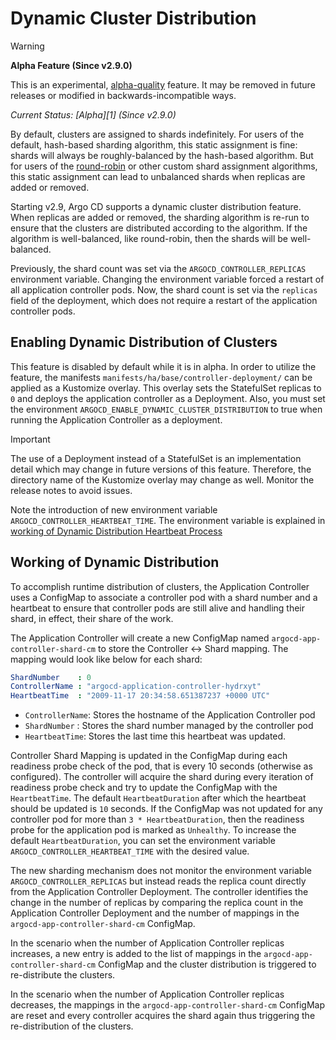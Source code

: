 # Dynamic Cluster Distribution

> [!WARNING]
> **Alpha Feature (Since v2.9.0)**
>
> This is an experimental, [alpha-quality](https://github.com/argoproj/argoproj/blob/main/community/feature-status.md#alpha) feature.
> It may be removed in future releases or modified in backwards-incompatible ways.

*Current Status: [Alpha][1] (Since v2.9.0)*

By default, clusters are assigned to shards indefinitely. For users of the default, hash-based sharding algorithm, this 
static assignment is fine: shards will always be roughly-balanced by the hash-based algorithm. But for users of the 
[round-robin](high_availability.md#argocd-application-controller) or other custom shard assignment algorithms, this 
static assignment can lead to unbalanced shards when replicas are added or removed.

Starting v2.9, Argo CD supports a dynamic cluster distribution feature. When replicas are added or removed, the sharding
algorithm is re-run to ensure that the clusters are distributed according to the algorithm. If the algorithm is 
well-balanced, like round-robin, then the shards will be well-balanced.

Previously, the shard count was set via the `ARGOCD_CONTROLLER_REPLICAS` environment variable. Changing the environment 
variable forced a restart of all application controller pods. Now, the shard count is set via the `replicas` field of the deployment, 
which does not require a restart of the application controller pods. 

## Enabling Dynamic Distribution of Clusters

This feature is disabled by default while it is in alpha. In order to utilize the feature, the manifests `manifests/ha/base/controller-deployment/` can be applied as a Kustomize overlay. This overlay sets the StatefulSet replicas to `0` and deploys the application controller as a Deployment. Also, you must set the environment `ARGOCD_ENABLE_DYNAMIC_CLUSTER_DISTRIBUTION` to true when running the Application Controller as a deployment.

> [!IMPORTANT]
> The use of a Deployment instead of a StatefulSet is an implementation detail which may change in future versions of this feature. Therefore, the directory name of the Kustomize overlay may change as well. Monitor the release notes to avoid issues.

Note the introduction of new environment variable `ARGOCD_CONTROLLER_HEARTBEAT_TIME`. The environment variable is explained in [working of Dynamic Distribution Heartbeat Process](#working-of-dynamic-distribution)

## Working of Dynamic Distribution

To accomplish runtime distribution of clusters, the Application Controller uses a ConfigMap to associate a controller 
pod with a shard number and a heartbeat to ensure that controller pods are still alive and handling their shard, in 
effect, their share of the work.

The Application Controller will create a new ConfigMap named `argocd-app-controller-shard-cm` to store the Controller <-> Shard mapping. The mapping would look like below for each shard:

```yaml
ShardNumber    : 0
ControllerName : "argocd-application-controller-hydrxyt"
HeartbeatTime  : "2009-11-17 20:34:58.651387237 +0000 UTC"
```

* `ControllerName`: Stores the hostname of the Application Controller pod
* `ShardNumber` : Stores the shard number managed by the controller pod
* `HeartbeatTime`: Stores the last time this heartbeat was updated.

Controller Shard Mapping is updated in the ConfigMap during each readiness probe check of the pod, that is every 10 seconds (otherwise as configured). The controller will acquire the shard during every iteration of readiness probe check and try to update the ConfigMap with the `HeartbeatTime`. The default `HeartbeatDuration` after which the heartbeat should be updated is `10` seconds. If the ConfigMap was not updated for any controller pod for more than `3 * HeartbeatDuration`, then the readiness probe for the application pod is marked as `Unhealthy`. To increase the default `HeartbeatDuration`, you can set the environment variable `ARGOCD_CONTROLLER_HEARTBEAT_TIME` with the desired value.

The new sharding mechanism does not monitor the environment variable `ARGOCD_CONTROLLER_REPLICAS` but instead reads the replica count directly from the Application Controller Deployment. The controller identifies the change in the number of replicas by comparing the replica count in the Application Controller Deployment and the number of mappings in the `argocd-app-controller-shard-cm` ConfigMap.

In the scenario when the number of Application Controller replicas increases, a new entry is added to the list of mappings in the `argocd-app-controller-shard-cm` ConfigMap and the cluster distribution is triggered to re-distribute the clusters.

In the scenario when the number of Application Controller replicas decreases, the mappings in the `argocd-app-controller-shard-cm` ConfigMap are reset and every controller acquires the shard again thus triggering the re-distribution of the clusters.
